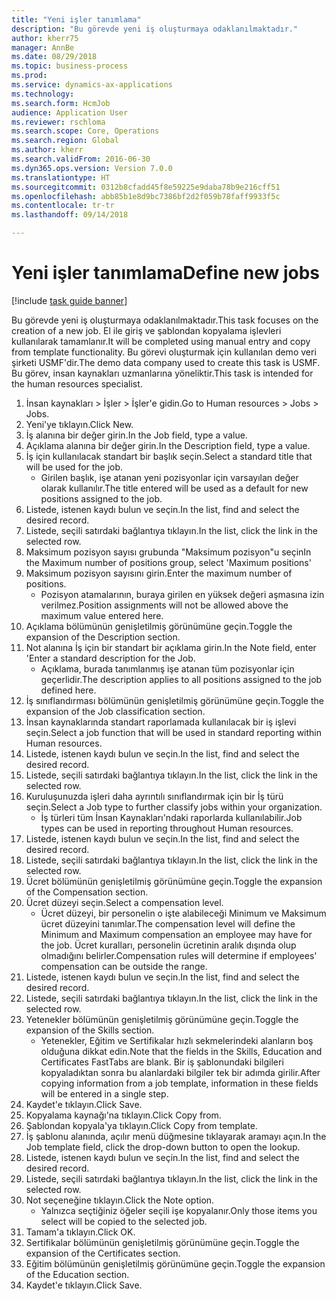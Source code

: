 ```yaml
--- 
title: "Yeni işler tanımlama"
description: "Bu görevde yeni iş oluşturmaya odaklanılmaktadır."
author: kherr75
manager: AnnBe
ms.date: 08/29/2018
ms.topic: business-process
ms.prod: 
ms.service: dynamics-ax-applications
ms.technology: 
ms.search.form: HcmJob
audience: Application User
ms.reviewer: rschloma
ms.search.scope: Core, Operations
ms.search.region: Global
ms.author: kherr
ms.search.validFrom: 2016-06-30
ms.dyn365.ops.version: Version 7.0.0
ms.translationtype: HT
ms.sourcegitcommit: 0312b8cfadd45f8e59225e9daba78b9e216cff51
ms.openlocfilehash: abb85b1e8d9bc7386bf2d2f059b78faff9933f5c
ms.contentlocale: tr-tr
ms.lasthandoff: 09/14/2018

---
```

# <a name="define-new-jobs"></a><span data-ttu-id="95677-103">Yeni işler tanımlama</span><span class="sxs-lookup"><span data-stu-id="95677-103">Define new jobs</span></span>

[!include [task guide banner](../../includes/task-guide-banner.md)]

<span data-ttu-id="95677-104">Bu görevde yeni iş oluşturmaya odaklanılmaktadır.</span><span class="sxs-lookup"><span data-stu-id="95677-104">This task focuses on the creation of a new job.</span></span> <span data-ttu-id="95677-105">El ile giriş ve şablondan kopyalama işlevleri kullanılarak tamamlanır.</span><span class="sxs-lookup"><span data-stu-id="95677-105">It will be completed using manual entry and copy from template functionality.</span></span> <span data-ttu-id="95677-106">Bu görevi oluşturmak için kullanılan demo veri şirketi USMF'dir.</span><span class="sxs-lookup"><span data-stu-id="95677-106">The demo data company used to create this task is USMF.</span></span> <span data-ttu-id="95677-107">Bu görev, insan kaynakları uzmanlarına yöneliktir.</span><span class="sxs-lookup"><span data-stu-id="95677-107">This task is intended for the human resources specialist.</span></span>

1. <span data-ttu-id="95677-108">İnsan kaynakları > İşler > İşler'e gidin.</span><span class="sxs-lookup"><span data-stu-id="95677-108">Go to Human resources > Jobs > Jobs.</span></span>
2. <span data-ttu-id="95677-109">Yeni'ye tıklayın.</span><span class="sxs-lookup"><span data-stu-id="95677-109">Click New.</span></span>
3. <span data-ttu-id="95677-110">İş alanına bir değer girin.</span><span class="sxs-lookup"><span data-stu-id="95677-110">In the Job field, type a value.</span></span>
4. <span data-ttu-id="95677-111">Açıklama alanına bir değer girin.</span><span class="sxs-lookup"><span data-stu-id="95677-111">In the Description field, type a value.</span></span>
5. <span data-ttu-id="95677-112">İş için kullanılacak standart bir başlık seçin.</span><span class="sxs-lookup"><span data-stu-id="95677-112">Select a standard title that will be used for the job.</span></span> 
    * <span data-ttu-id="95677-113">Girilen başlık, işe atanan yeni pozisyonlar için varsayılan değer olarak kullanılır.</span><span class="sxs-lookup"><span data-stu-id="95677-113">The title entered will be used as a default for new positions assigned to the job.</span></span>  
6. <span data-ttu-id="95677-114">Listede, istenen kaydı bulun ve seçin.</span><span class="sxs-lookup"><span data-stu-id="95677-114">In the list, find and select the desired record.</span></span>
7. <span data-ttu-id="95677-115">Listede, seçili satırdaki bağlantıya tıklayın.</span><span class="sxs-lookup"><span data-stu-id="95677-115">In the list, click the link in the selected row.</span></span>
8. <span data-ttu-id="95677-116">Maksimum pozisyon sayısı grubunda "Maksimum pozisyon"u seçin</span><span class="sxs-lookup"><span data-stu-id="95677-116">In the Maximum number of positions group, select 'Maximum positions'</span></span>
9. <span data-ttu-id="95677-117">Maksimum pozisyon sayısını girin.</span><span class="sxs-lookup"><span data-stu-id="95677-117">Enter the maximum number of positions.</span></span> 
    * <span data-ttu-id="95677-118">Pozisyon atamalarının, buraya girilen en yüksek değeri aşmasına izin verilmez.</span><span class="sxs-lookup"><span data-stu-id="95677-118">Position assignments will not be allowed above the maximum value entered here.</span></span>  
10. <span data-ttu-id="95677-119">Açıklama bölümünün genişletilmiş görünümüne geçin.</span><span class="sxs-lookup"><span data-stu-id="95677-119">Toggle the expansion of the Description section.</span></span>
11. <span data-ttu-id="95677-120">Not alanına İş için bir standart bir açıklama girin.</span><span class="sxs-lookup"><span data-stu-id="95677-120">In the Note field, enter 'Enter a standard description for the Job.</span></span>
    * <span data-ttu-id="95677-121">Açıklama, burada tanımlanmış işe atanan tüm pozisyonlar için geçerlidir.</span><span class="sxs-lookup"><span data-stu-id="95677-121">The description applies to all positions assigned to the job defined here.</span></span>  
12. <span data-ttu-id="95677-122">İş sınıflandırması bölümünün genişletilmiş görünümüne geçin.</span><span class="sxs-lookup"><span data-stu-id="95677-122">Toggle the expansion of the Job classification section.</span></span>
13. <span data-ttu-id="95677-123">İnsan kaynaklarında standart raporlamada kullanılacak bir iş işlevi seçin.</span><span class="sxs-lookup"><span data-stu-id="95677-123">Select a job function that will be used in standard reporting within Human resources.</span></span>
14. <span data-ttu-id="95677-124">Listede, istenen kaydı bulun ve seçin.</span><span class="sxs-lookup"><span data-stu-id="95677-124">In the list, find and select the desired record.</span></span>
15. <span data-ttu-id="95677-125">Listede, seçili satırdaki bağlantıya tıklayın.</span><span class="sxs-lookup"><span data-stu-id="95677-125">In the list, click the link in the selected row.</span></span>
16. <span data-ttu-id="95677-126">Kuruluşunuzda işleri daha ayrıntılı sınıflandırmak için bir İş türü seçin.</span><span class="sxs-lookup"><span data-stu-id="95677-126">Select a Job type to further classify jobs within your organization.</span></span> 
    * <span data-ttu-id="95677-127">İş türleri tüm İnsan Kaynakları'ndaki raporlarda kullanılabilir.</span><span class="sxs-lookup"><span data-stu-id="95677-127">Job types can be used in reporting throughout Human resources.</span></span>  
17. <span data-ttu-id="95677-128">Listede, istenen kaydı bulun ve seçin.</span><span class="sxs-lookup"><span data-stu-id="95677-128">In the list, find and select the desired record.</span></span>
18. <span data-ttu-id="95677-129">Listede, seçili satırdaki bağlantıya tıklayın.</span><span class="sxs-lookup"><span data-stu-id="95677-129">In the list, click the link in the selected row.</span></span>
19. <span data-ttu-id="95677-130">Ücret bölümünün genişletilmiş görünümüne geçin.</span><span class="sxs-lookup"><span data-stu-id="95677-130">Toggle the expansion of the Compensation section.</span></span>
20. <span data-ttu-id="95677-131">Ücret düzeyi seçin.</span><span class="sxs-lookup"><span data-stu-id="95677-131">Select a compensation level.</span></span>
    * <span data-ttu-id="95677-132">Ücret düzeyi, bir personelin o işte alabileceği Minimum ve Maksimum ücret düzeyini tanımlar.</span><span class="sxs-lookup"><span data-stu-id="95677-132">The compensation level will define the Minimum and Maximum compensation an employee may have for the job.</span></span> <span data-ttu-id="95677-133">Ücret kuralları, personelin ücretinin aralık dışında olup olmadığını belirler.</span><span class="sxs-lookup"><span data-stu-id="95677-133">Compensation rules will determine if employees' compensation can be outside the range.</span></span>  
21. <span data-ttu-id="95677-134">Listede, istenen kaydı bulun ve seçin.</span><span class="sxs-lookup"><span data-stu-id="95677-134">In the list, find and select the desired record.</span></span>
22. <span data-ttu-id="95677-135">Listede, seçili satırdaki bağlantıya tıklayın.</span><span class="sxs-lookup"><span data-stu-id="95677-135">In the list, click the link in the selected row.</span></span>
23. <span data-ttu-id="95677-136">Yetenekler bölümünün genişletilmiş görünümüne geçin.</span><span class="sxs-lookup"><span data-stu-id="95677-136">Toggle the expansion of the Skills section.</span></span>
    * <span data-ttu-id="95677-137">Yetenekler, Eğitim ve Sertifikalar hızlı sekmelerindeki alanların boş olduğuna dikkat edin.</span><span class="sxs-lookup"><span data-stu-id="95677-137">Note that the fields in the Skills, Education and Certificates FastTabs are blank.</span></span> <span data-ttu-id="95677-138">Bir iş şablonundaki bilgileri kopyaladıktan sonra bu alanlardaki bilgiler tek bir adımda girilir.</span><span class="sxs-lookup"><span data-stu-id="95677-138">After copying information from a job template, information in these fields will be entered in a single step.</span></span>   
24. <span data-ttu-id="95677-139">Kaydet'e tıklayın.</span><span class="sxs-lookup"><span data-stu-id="95677-139">Click Save.</span></span>
25. <span data-ttu-id="95677-140">Kopyalama kaynağı'na tıklayın.</span><span class="sxs-lookup"><span data-stu-id="95677-140">Click Copy from.</span></span>
26. <span data-ttu-id="95677-141">Şablondan kopyala'ya tıklayın.</span><span class="sxs-lookup"><span data-stu-id="95677-141">Click Copy from template.</span></span>
27. <span data-ttu-id="95677-142">İş şablonu alanında, açılır menü düğmesine tıklayarak aramayı açın.</span><span class="sxs-lookup"><span data-stu-id="95677-142">In the Job template field, click the drop-down button to open the lookup.</span></span>
28. <span data-ttu-id="95677-143">Listede, istenen kaydı bulun ve seçin.</span><span class="sxs-lookup"><span data-stu-id="95677-143">In the list, find and select the desired record.</span></span>
29. <span data-ttu-id="95677-144">Listede, seçili satırdaki bağlantıya tıklayın.</span><span class="sxs-lookup"><span data-stu-id="95677-144">In the list, click the link in the selected row.</span></span>
30. <span data-ttu-id="95677-145">Not seçeneğine tıklayın.</span><span class="sxs-lookup"><span data-stu-id="95677-145">Click the Note option.</span></span>
    * <span data-ttu-id="95677-146">Yalnızca seçtiğiniz öğeler seçili işe kopyalanır.</span><span class="sxs-lookup"><span data-stu-id="95677-146">Only those items you select will be copied to the selected job.</span></span>    
31. <span data-ttu-id="95677-147">Tamam'a tıklayın.</span><span class="sxs-lookup"><span data-stu-id="95677-147">Click OK.</span></span>
32. <span data-ttu-id="95677-148">Sertifikalar bölümünün genişletilmiş görünümüne geçin.</span><span class="sxs-lookup"><span data-stu-id="95677-148">Toggle the expansion of the Certificates section.</span></span>
33. <span data-ttu-id="95677-149">Eğitim bölümünün genişletilmiş görünümüne geçin.</span><span class="sxs-lookup"><span data-stu-id="95677-149">Toggle the expansion of the Education section.</span></span>
34. <span data-ttu-id="95677-150">Kaydet'e tıklayın.</span><span class="sxs-lookup"><span data-stu-id="95677-150">Click Save.</span></span>


